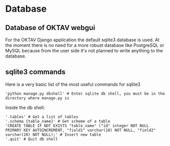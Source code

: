 # Database

## Database of OKTAV webgui

For the OKTAV Django application the default sqlite3 database is used. At the moment there is
no need for a more robust database like PostgreSQL or MySQL because from the user side it's not
planned to write anything to the database.

## sqlite3 commands
Here is a very basic list of the most useful commands for sqlite3

    'python manage.py dbshell' # Enter sqlite db shell, you must be in the directory where manage.py is

Inside the db shell:

    '.tables' # Get a list of tables
    '.schema {table_name}' # Get scheme of a table
    'CREATE TABLE IF NOT EXISTS "table_name" ("id" integer NOT NULL PRIMARY KEY AUTOINCREMENT, "field1" varchar(10) NOT NULL, "field2" varchar(20) NOT NULL);' # Insert new table
    '.quit' # Quit db shell
